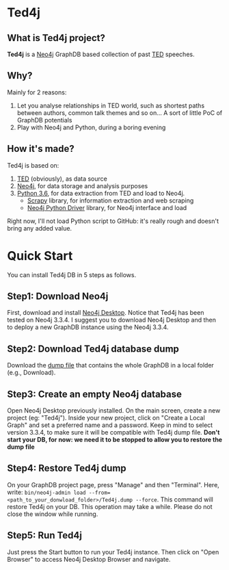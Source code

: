 # Ted4j

## What is Ted4j project?
**Ted4j** is a [Neo4j](https://neo4j.com/) GraphDB based collection of past [TED](https://www.ted.com/) speeches.

## Why?
Mainly for 2 reasons:
1. Let you analyse relationships in TED world, such as shortest paths between authors, common talk themes and so on... A sort of little PoC of GraphDB potentials
2. Play with Neo4j and Python, during a boring evening

## How it's made?
Ted4j is based on:
1. [TED](https://www.ted.com/) (obviously), as data source
2. [Neo4j](https://neo4j.com/), for data storage and analysis purposes
3. [Python 3.6](https://www.python.org/), for data extraction from TED and load to Neo4j.
   - [Scrapy](https://scrapy.org/) library, for information extraction and web scraping
   - [Neo4j Python Driver](https://neo4j.com/developer/python/#neo4j-python-driver) library, for Neo4j interface and load

Right now, I'll not load Python script to GitHub: it's really rough and doesn't bring any added value.

# Quick Start
You can install Ted4j DB in 5 steps as follows.

## Step1: Download Neo4j
First, download and install [Neo4j Desktop](https://neo4j.com/download/). Notice that Ted4j has been tested on Neo4j 3.3.4. I suggest you to download Neo4j Desktop and then to deploy a new GraphDB instance using the Neo4j 3.3.4.
## Step2: Download Ted4j database dump 
Download the [dump file](./database/Ted4j.dump) that contains the whole GraphDB in a local folder (e.g., Download).
## Step3: Create an empty Neo4j database
Open Neo4j Desktop previously installed. On the main screen, create a new project (eg: "Ted4j"). Inside your new project, click on "Create a Local Graph" and set a preferred name and a password. Keep in mind to select version 3.3.4, to make sure it will be compatible with Ted4j dump file. **Don't start your DB, for now: we need it to be stopped to allow you to restore the dump file**
## Step4: Restore Ted4j dump
On your GraphDB project page, press "Manage" and then "Terminal". Here, write: `bin/neo4j-admin load --from=<path_to_your_donwload_folder>/Ted4j.dump --force`. This command will restore Ted4j on your DB. This operation may take a while. Please do not close the window while running.
## Step5: Run Ted4j
Just press the Start button to run your Ted4j instance. Then click on "Open Browser" to access Neo4j Desktop Browser and navigate.
